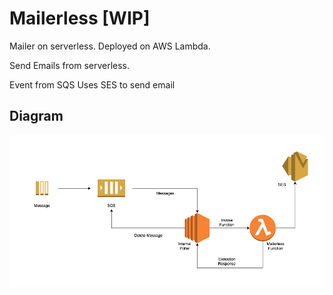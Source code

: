# Mailerless [WIP]
Mailer on serverless. Deployed on AWS Lambda.

Send Emails from serverless.

Event from SQS
Uses SES to send email

## Diagram
![diagram](Mailerless.jpg)
